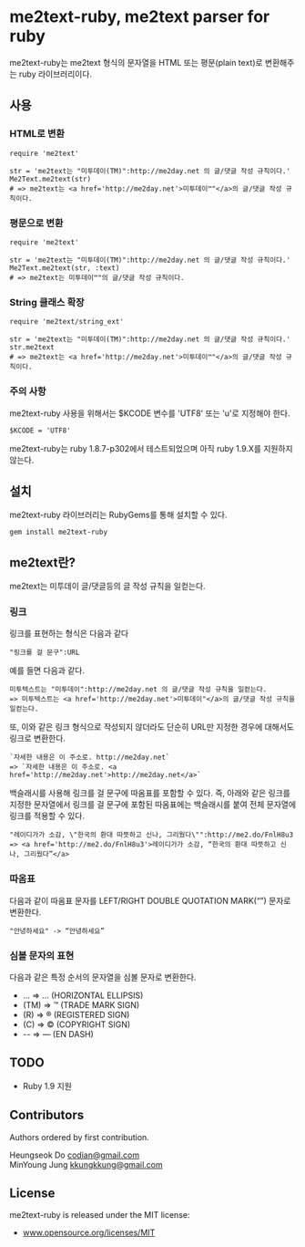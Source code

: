 me2text-ruby, me2text parser for ruby
======================================

me2text-ruby는 me2text 형식의 문자열을 HTML 또는 평문(plain text)로 변환해주는 
ruby 라이브러리이다. 

사용
----

### HTML로 변환

    require 'me2text'

    str = 'me2text는 "미투데이(TM)":http://me2day.net 의 글/댓글 작성 규칙이다.'
    Me2Text.me2text(str)
    # => me2text는 <a href='http://me2day.net'>미투데이™"</a>의 글/댓글 작성 규칙이다.

### 평문으로 변환

    require 'me2text'

    str = 'me2text는 "미투데이(TM)":http://me2day.net 의 글/댓글 작성 규칙이다.'
    Me2Text.me2text(str, :text)
    # => me2text는 미투데이™"의 글/댓글 작성 규칙이다.
    
### String 클래스 확장

    require 'me2text/string_ext'

    str = 'me2text는 "미투데이(TM)":http://me2day.net 의 글/댓글 작성 규칙이다.'
    str.me2text
    # => me2text는 <a href='http://me2day.net'>미투데이™"</a>의 글/댓글 작성 규칙이다.

### 주의 사항

me2text-ruby 사용을 위해서는 $KCODE 변수를 'UTF8' 또는 'u'로 지정해야 한다.

    $KCODE = 'UTF8'

me2text-ruby는 ruby 1.8.7-p302에서 테스트되었으며 아직 ruby 1.9.X를 지원하지 않는다.

설치
----
  me2text-ruby 라이브러리는 RubyGems를 통해 설치할 수 있다.

    gem install me2text-ruby


me2text란?
----------
me2text는 미투데이 글/댓글등의 글 작성 규칙을 일컫는다.

### 링크

  링크를 표현하는 형식은 다음과 같다

    "링크를 걸 문구":URL

  예를 들면 다음과 같다.

    미투텍스트는 "미투데이":http://me2day.net 의 글/댓글 작성 규칙을 일컫는다.
    => 미투텍스트는 <a href='http://me2day.net'>미투데이"</a>의 글/댓글 작성 규칙을 일컫는다.

  또, 이와 같은 링크 형식으로 작성되지 않더라도 단순히 URL만 지정한 경우에 대해서도 링크로 
  변환한다. 

    `자세한 내용은 이 주소로. http://me2day.net`
    => `자세한 내용은 이 주소로. <a href='http://me2day.net'>http://me2day.net</a>`

  백슬래시를 사용해 링크를 걸 문구에 따옴표를 포함할 수 있다. 즉, 아래와 같은 링크를 지정한 
  문자열에서 링크를 걸 문구에 포함된 따옴표에는 백슬래시를 붙여 전체 문자열에 링크를 적용할 
  수 있다.

    "레이디가가 소감, \"한국의 환대 따뜻하고 신나, 그리웠다\"":http://me2.do/FnlH8u3
    => <a href='http://me2.do/FnlH8u3'>레이디가가 소감, “한국의 환대 따뜻하고 신나, 그리웠다”</a>

### 따옴표 

  다음과 같이 따옴표 문자를 LEFT/RIGHT DOUBLE QUOTATION MARK(“”) 문자로 변환한다.

    "안녕하세요" -> “안녕하세요”

### 심볼 문자의 표현

  다음과 같은 특정 순서의 문자열을 심볼 문자로 변환한다. 

  * ...  => … (HORIZONTAL ELLIPSIS)
  * (TM) => ™ (TRADE MARK SIGN)
  * (R)  => ® (REGISTERED SIGN)
  * (C)  => © (COPYRIGHT SIGN)
  * --   => — (EN DASH)

TODO
----

  * Ruby 1.9 지원
  
Contributors
------------

Authors ordered by first contribution.

Heungseok Do <codian@gmail.com>  
MinYoung Jung <kkungkkung@gmail.com>  

License
-------

me2text-ruby is released under the MIT license:

* www.opensource.org/licenses/MIT
